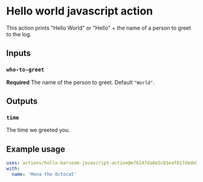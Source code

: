 # Hello world javascript action

This action prints "Hello World" or "Hello" + the name of a person to greet to the log.

## Inputs

### `who-to-greet`

**Required** The name of the person to greet. Default `"World"`.

## Outputs

### `time`

The time we greeted you.

## Example usage

```yaml
uses: actions/hello-barsoom-javascript-action@e76147da8e5c81eaf017dede5645551d4b94427b
with:
  name: 'Mona the Octocat'
```
